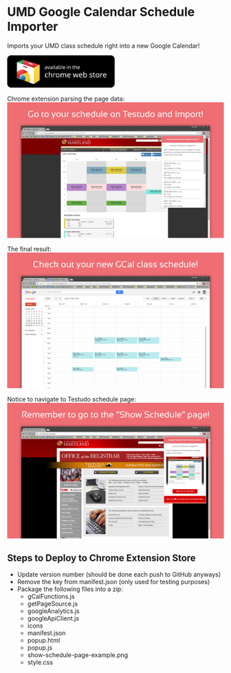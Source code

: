 # UMD Google Calendar Schedule Importer
Imports your UMD class schedule right into a new Google Calendar!

[<img src="available-in-chrome-web-store-button.png" width="250">](https://chrome.google.com/webstore/detail/umd-gcal-schedule-importe/jegeklcfgfcjbcbcabblbhdakfaibckn)


Chrome extension parsing the page data:
![Screenshot1](screenshots/ext_screenshot1.png)

The final result:
![Screenshot2](screenshots/ext_screenshot2.png)

Notice to navigate to Testudo schedule page:
![Screenshot3](screenshots/ext_screenshot3.png)

## Steps to Deploy to Chrome Extension Store

- Update version number (should be done each push to GitHub anyways)
- Remove the key from manifest.json (only used for testing purposes)
- Package the following files into a zip:
  - gCalFunctions.js
  - getPageSource.js
  - googleAnalytics.js
  - googleApiClient.js
  - icons
  - manifest.json
  - popup.html
  - popup.js
  - show-schedule-page-example.png
  - style.css
  
